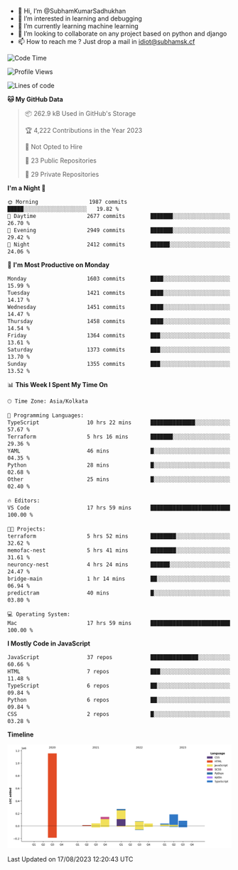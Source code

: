 - 👋 Hi, I’m @SubhamKumarSadhukhan
- 👀 I’m interested in learning and debugging
- 🌱 I’m currently learning machine learning
- 💞️ I’m looking to collaborate on any project based on python and django
- 📫 How to reach me ?
      Just drop a mail in idiot@subhamsk.cf

<!---
SubhamKumarSadhukhan/SubhamKumarSadhukhan is a ✨ special ✨ repository because its `README.md` (this file) appears on your GitHub profile.
You can click the Preview link to take a look at your changes.
--->


<!--START_SECTION:waka-->
![Code Time](http://img.shields.io/badge/Code%20Time-1%2C452%20hrs%2035%20mins-blue)

![Profile Views](http://img.shields.io/badge/Profile%20Views-10-blue)

![Lines of code](https://img.shields.io/badge/From%20Hello%20World%20I%27ve%20Written-2.0%20million%20lines%20of%20code-blue)

**🐱 My GitHub Data** 

> 📦 262.9 kB Used in GitHub's Storage 
 > 
> 🏆 4,222 Contributions in the Year 2023
 > 
> 🚫 Not Opted to Hire
 > 
> 📜 23 Public Repositories 
 > 
> 🔑 29 Private Repositories 
 > 
**I'm a Night 🦉** 

```text
🌞 Morning                1987 commits        █████░░░░░░░░░░░░░░░░░░░░   19.82 % 
🌆 Daytime                2677 commits        ███████░░░░░░░░░░░░░░░░░░   26.70 % 
🌃 Evening                2949 commits        ███████░░░░░░░░░░░░░░░░░░   29.42 % 
🌙 Night                  2412 commits        ██████░░░░░░░░░░░░░░░░░░░   24.06 % 
```
📅 **I'm Most Productive on Monday** 

```text
Monday                   1603 commits        ████░░░░░░░░░░░░░░░░░░░░░   15.99 % 
Tuesday                  1421 commits        ████░░░░░░░░░░░░░░░░░░░░░   14.17 % 
Wednesday                1451 commits        ████░░░░░░░░░░░░░░░░░░░░░   14.47 % 
Thursday                 1458 commits        ████░░░░░░░░░░░░░░░░░░░░░   14.54 % 
Friday                   1364 commits        ███░░░░░░░░░░░░░░░░░░░░░░   13.61 % 
Saturday                 1373 commits        ███░░░░░░░░░░░░░░░░░░░░░░   13.70 % 
Sunday                   1355 commits        ███░░░░░░░░░░░░░░░░░░░░░░   13.52 % 
```


📊 **This Week I Spent My Time On** 

```text
🕑︎ Time Zone: Asia/Kolkata

💬 Programming Languages: 
TypeScript               10 hrs 22 mins      ██████████████░░░░░░░░░░░   57.67 % 
Terraform                5 hrs 16 mins       ███████░░░░░░░░░░░░░░░░░░   29.36 % 
YAML                     46 mins             █░░░░░░░░░░░░░░░░░░░░░░░░   04.35 % 
Python                   28 mins             █░░░░░░░░░░░░░░░░░░░░░░░░   02.68 % 
Other                    25 mins             █░░░░░░░░░░░░░░░░░░░░░░░░   02.40 % 

🔥 Editors: 
VS Code                  17 hrs 59 mins      █████████████████████████   100.00 % 

🐱‍💻 Projects: 
terraform                5 hrs 52 mins       ████████░░░░░░░░░░░░░░░░░   32.62 % 
memofac-nest             5 hrs 41 mins       ████████░░░░░░░░░░░░░░░░░   31.61 % 
neuroncy-nest            4 hrs 24 mins       ██████░░░░░░░░░░░░░░░░░░░   24.47 % 
bridge-main              1 hr 14 mins        ██░░░░░░░░░░░░░░░░░░░░░░░   06.94 % 
predictram               40 mins             █░░░░░░░░░░░░░░░░░░░░░░░░   03.80 % 

💻 Operating System: 
Mac                      17 hrs 59 mins      █████████████████████████   100.00 % 
```

**I Mostly Code in JavaScript** 

```text
JavaScript               37 repos            ███████████████░░░░░░░░░░   60.66 % 
HTML                     7 repos             ███░░░░░░░░░░░░░░░░░░░░░░   11.48 % 
TypeScript               6 repos             ██░░░░░░░░░░░░░░░░░░░░░░░   09.84 % 
Python                   6 repos             ██░░░░░░░░░░░░░░░░░░░░░░░   09.84 % 
CSS                      2 repos             █░░░░░░░░░░░░░░░░░░░░░░░░   03.28 % 
```



**Timeline**

![Lines of Code chart](https://raw.githubusercontent.com/SubhamKumarSadhukhan/SubhamKumarSadhukhan/main/assets/bar_graph.png)


 Last Updated on 17/08/2023 12:20:43 UTC
<!--END_SECTION:waka-->
